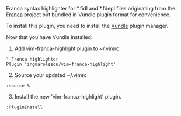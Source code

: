 Franca syntax highlighter for *.fidl and *.fdepl files originating from the [Franca](https://github.com/franca/franca) project but bundled in Vundle plugin format for convenience.  

To install this plugin, you need to install the [Vundle](https://github.com/VundleVlim/Vundle.vim) plugin manager.  

Now that you have Vundle installed:  

1. Add vim-franca-highlight plugin to ~/.vimrc  

```vim
" Franca highlighter  
Plugin 'ingmarolsson/vim-franca-highlight'  
```

2. Source your updated ~/.vimrc  
```vim
:source %  
```

3. Install the new 'vim-franca-highlight' plugin.  
```vim
:PluginInstall  
```
